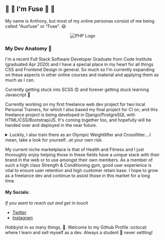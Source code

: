 ## :large_orange_diamond: :small_orange_diamond: I'm Fuse :small_orange_diamond: :large_orange_diamond:

My name is Anthony, but most of my online personas consist of me being called "Auxfuse" or "Fuse". :smiley:

<p align="center">
  <img src="https://pbs.twimg.com/profile_banners/853889436/1529271346/1500x500" alt="PHP Logo">
</p>

### My Dev Anatomy :space_invader:

I'm a recent Full Stack Software Developer Graduate from Code Institute (graduated Apr 2020) and I have a special place in my
heart for all things CSS and Frontend Design in general. So much so I'm currently expanding on these aspects in other online
courses and material and applying them as much as I can.

Currently getting stuck into SCSS :heart_eyes: and forever getting stuck learning Javascript :see_no_evil:

Currently working on my first freelance web dev project for two local Personal Trainers, for which I also based my final
project for CI on, and this freelance project is being developed in Django/PostgreSQL with HTML/CSS/Bootstrap/JS. It's coming
together too, and hopefully will be handed over and deployed in the near future.

<details>
    <summary>Luckily, I also train there as an Olympic Weightlifter and Crossfitter....I mean, take a look for yourself...at your own risk. </summary>
    <p align="center">
      <img src="https://pbs.twimg.com/profile_images/1302523577929957382/VabGvtGz_400x400.jpg" alt="PHP Logo">
    </p>
</details>

My current niche marketplace is that of Health and Fitness and I just thoroughly enjoy helping those in these fields have a unique
stack with their brand in the web or to use amongst their own members. As a member of such a high class Strength & Conditioning gym,
good user experience is vital to ensure user retention and high customer retain base. I hope to grow as a freelance dev and continue
to assist those in this market for a long time.

#### My Socials:
_If you want to reach out and get in touch_
* [Twitter](https://twitter.com/Auxfuse "Twitter")
* [Instagram](https://www.instagram.com/auxfuse/ "Instagram")

Hobbyist in so many things, :punch:. Welcome to my Github Profile :octocat: where I learn and sell myself as a dev. Always a student :school: never settling!
